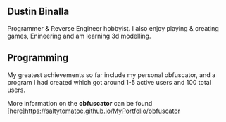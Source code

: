 ## Dustin Binalla
Programmer & Reverse Engineer hobbyist.
I also enjoy playing & creating games, Enineering and am learning 3d modelling.

## Programming
My greatest achievements so far include my personal obfuscator, and a program I had created which got around 1-5 active users and 100 total users.

More information on the **obfuscator** can be found [here]https://saltytomatoe.github.io/MyPortfolio/obfuscator